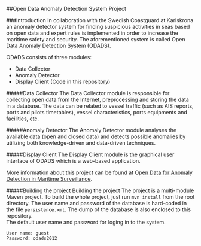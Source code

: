 ##Open Data Anomaly Detection System Project

###Introduction
In collaboration with the Swedish Coastguard at Karlskrona an anomaly detector system for finding suspicious activities in seas based on open data and expert rules is implemented in order to increase the maritime safety and security. The aforementioned system is called Open Data Anomaly Detection System (ODADS).

ODADS consists of three modules:

- Data Collector
- Anomaly Detector
- Display Client (Code in this repository)

#####Data Collector
The Data Collector module is responsible for collecting open data from the Internet, preprocessing and storing the data in a database. The data can be related to vessel traffic (such as AIS reports, ports and pilots timetables), vessel characteristics, ports equipments and facilities, etc. 

#####Anomaly Detector
The Anomaly Detector module analyses the available data (open and closed data) and detects possible anomalies by utilizing both knowledge-driven and data-driven techniques.

#####Display Client
The Display Client module is the graphical user interface of ODADS which is a web-based application.

More information about this project can be found at [Open Data for Anomaly Detection in Maritime Surveillance](http://www.bth.se/fou/cuppsats.nsf/1d345136c12b9a52c1256608004f0519/2bd92c1db26aa75fc1257ac4006d6cc1!OpenDocument).

#####Building the project
Building the project
The project is a multi-module Maven project. To build the whole project, just run `mvn install` from the root directory.
The user name and password of the database is hard-coded in the file `persistence.xml`. 
The dump of the database is also enclosed to this repository.  
The default user name and password for loging in to the system.
 
    User name: guest
    Password: odads2012
